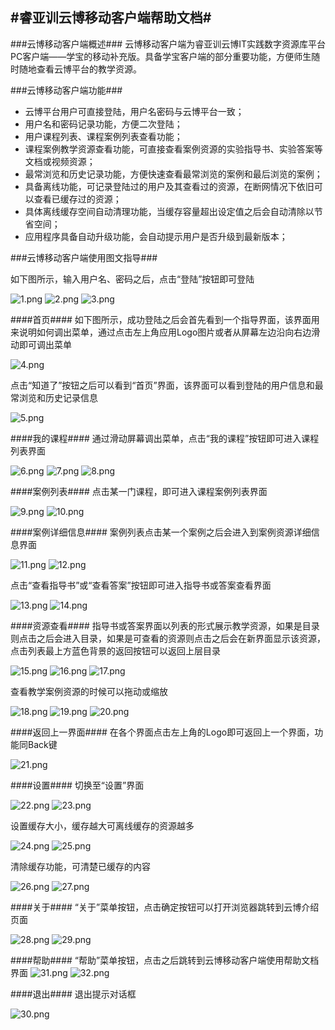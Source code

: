 #睿亚训云博移动客户端帮助文档#
---
###云博移动客户端概述###
云博移动客户端为睿亚训云博IT实践数字资源库平台PC客户端——学宝的移动补充版。具备学宝客户端的部分重要功能，方便师生随时随地查看云博平台的教学资源。


###云博移动客户端功能###
* 云博平台用户可直接登陆，用户名密码与云博平台一致；
* 用户名和密码记录功能，方便二次登陆；
* 用户课程列表、课程案例列表查看功能；
* 课程案例教学资源查看功能，可直接查看案例资源的实验指导书、实验答案等文档或视频资源；
* 最常浏览和历史记录功能，方便快速查看最常浏览的案例和最后浏览的案例；
* 具备离线功能，可记录登陆过的用户及其查看过的资源，在断网情况下依旧可以查看已缓存过的资源；
* 具体离线缓存空间自动清理功能，当缓存容量超出设定值之后会自动清除以节省空间；
* 应用程序具备自动升级功能，会自动提示用户是否升级到最新版本；


###云博移动客户端使用图文指导###

如下图所示，输入用户名、密码之后，点击“登陆”按钮即可登陆

![1.png](1.png)
![2.png](2.png)
![3.png](3.png)

####首页####
如下图所示，成功登陆之后会首先看到一个指导界面，该界面用来说明如何调出菜单，通过点击左上角应用Logo图片或者从屏幕左边沿向右边滑动即可调出菜单

![4.png](4.png)

点击“知道了”按钮之后可以看到“首页”界面，该界面可以看到登陆的用户信息和最常浏览和历史记录信息

![5.png](5.png)

####我的课程####
通过滑动屏幕调出菜单，点击“我的课程”按钮即可进入课程列表界面

![6.png](6.png)
![7.png](7.png)
![8.png](8.png)

####案例列表####
点击某一门课程，即可进入课程案例列表界面

![9.png](9.png)
![10.png](10.png)

####案例详细信息####
案例列表点击某一个案例之后会进入到案例资源详细信息界面

![11.png](11.png)
![12.png](12.png)

点击“查看指导书”或“查看答案”按钮即可进入指导书或答案查看界面

![13.png](13.png)
![14.png](14.png)

####资源查看####
指导书或答案界面以列表的形式展示教学资源，如果是目录则点击之后会进入目录，如果是可查看的资源则点击之后会在新界面显示该资源，点击列表最上方蓝色背景的返回按钮可以返回上层目录

![15.png](15.png)
![16.png](16.png)
![17.png](17.png)

查看教学案例资源的时候可以拖动或缩放

![18.png](18.png)
![19.png](19.png)
![20.png](20.png)

####返回上一界面####
在各个界面点击左上角的Logo即可返回上一个界面，功能同Back键

![21.png](21.png)

####设置####
切换至“设置”界面

![22.png](22.png)
![23.png](23.png)

设置缓存大小，缓存越大可离线缓存的资源越多

![24.png](24.png)
![25.png](25.png)

清除缓存功能，可清楚已缓存的内容

![26.png](26.png)
![27.png](27.png)

####关于####
“关于”菜单按钮，点击确定按钮可以打开浏览器跳转到云博介绍页面

![28.png](28.png)
![29.png](29.png)

####帮助####
“帮助”菜单按钮，点击之后跳转到云博移动客户端使用帮助文档界面
![31.png](31.png)
![32.png](32.png)

####退出####
退出提示对话框

![30.png](30.png)